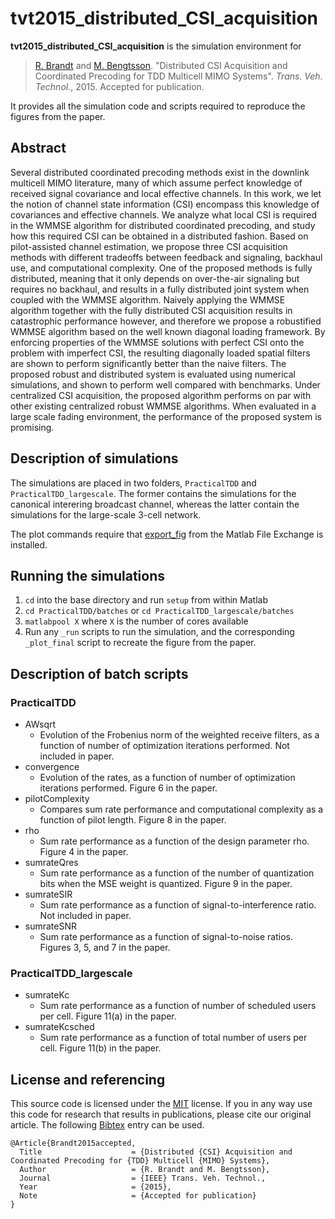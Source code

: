 tvt2015_distributed_CSI_acquisition
====

**tvt2015_distributed_CSI_acquisition** is the simulation environment for
> [R. Brandt][rabr5411] and [M. Bengtsson][matben]. "Distributed CSI Acquisition and Coordinated
Precoding for TDD Multicell MIMO Systems". *Trans. Veh. Technol.*, 2015. Accepted for publication.

It provides all the simulation code and scripts required to reproduce the 
figures from the paper.

## Abstract
Several distributed coordinated precoding methods exist in the downlink multicell MIMO literature, many of which assume perfect knowledge of received signal covariance and local effective channels. In this work, we let the notion of channel state information (CSI) encompass this knowledge of covariances and effective channels. We analyze what local CSI is required in the WMMSE algorithm for distributed coordinated precoding, and study how this required CSI can be obtained in a distributed fashion. Based on pilot-assisted channel estimation, we propose three CSI acquisition methods with different tradeoffs between feedback and signaling, backhaul use, and computational complexity. One of the proposed methods is fully distributed, meaning that it only depends on over-the-air signaling but requires no backhaul, and results in a fully distributed joint system when coupled with the WMMSE algorithm. Naively applying the WMMSE algorithm together with the fully distributed CSI acquisition results in catastrophic performance however, and therefore we propose a robustified WMMSE algorithm based on the well known diagonal loading framework. By enforcing properties of the WMMSE solutions with perfect CSI onto the problem with imperfect CSI, the resulting diagonally loaded spatial filters are shown to perform significantly better than the naive filters. The proposed robust and distributed system is evaluated using numerical simulations, and shown to perform well compared with benchmarks. Under centralized CSI acquisition, the proposed algorithm performs on par with other existing centralized robust WMMSE algorithms. When evaluated in a large scale fading environment, the performance of the proposed system is promising.

## Description of simulations
The simulations are placed in two folders, `PracticalTDD` and `PracticalTDD_largescale`. The former contains the simulations for the canonical interering broadcast channel, whereas the latter contain the simulations for the large-scale 3-cell network.

The plot commands require that [export_fig](https://www.mathworks.com/matlabcentral/fileexchange/23629-export-fig) from the Matlab File Exchange is installed.

## Running the simulations
1. `cd` into the base directory and run `setup` from within Matlab
2. `cd PracticalTDD/batches` or `cd PracticalTDD_largescale/batches`
3. `matlabpool X` where `X` is the number of cores available
4. Run any `_run` scripts to run the simulation, and the corresponding 
   `_plot_final` script to recreate the figure from the paper.

## Description of batch scripts
### PracticalTDD
- AWsqrt
  - Evolution of the Frobenius norm of the weighted receive filters, as a function of number of optimization iterations performed. Not included in paper.
- convergence
  - Evolution of the rates, as a function of number of optimization iterations performed. Figure 6 in the paper.
- pilotComplexity
  - Compares sum rate performance and computational complexity as a function of pilot length. Figure 8 in the paper.
- rho
  - Sum rate performance as a function of the design parameter rho. Figure 4 in the paper.
- sumrateQres
  - Sum rate performance as a function of the number of quantization bits when the MSE weight is quantized. Figure 9 in the paper.
- sumrateSIR
  - Sum rate performance as a function of signal-to-interference ratio. Not included in paper.
- sumrateSNR
  - Sum rate performance as a function of signal-to-noise ratios. Figures 3, 5, and 7 in the paper.

### PracticalTDD_largescale
- sumrateKc
  - Sum rate performance as a function of number of scheduled users per cell. Figure 11(a) in the paper.
- sumrateKcsched
  - Sum rate performance as a function of total number of users per cell. Figure 11(b) in the paper.

## License and referencing
This source code is licensed under the [MIT][mit] license. If you in any way use this code for research that results in publications, please cite our original article. The following [Bibtex][bibtex] entry can be used.

```
@Article{Brandt2015accepted,
  Title                    = {Distributed {CSI} Acquisition and Coordinated Precoding for {TDD} Multicell {MIMO} Systems},
  Author                   = {R. Brandt and M. Bengtsson},
  Journal                  = {IEEE} Trans. Veh. Technol.,
  Year                     = {2015},
  Note                     = {Accepted for publication}
}
```

[rabr5411]: http://www.kth.se/profile/rabr5411
[matben]: http://www.kth.se/profile/matben
[mit]: http://choosealicense.com/licenses/mit
[bibtex]: http://www.bibtex.org/
